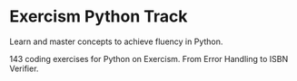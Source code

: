 # Exercism Python Track

Learn and master concepts to achieve fluency in Python.

143 coding exercises for Python on Exercism. From Error Handling to ISBN Verifier.
